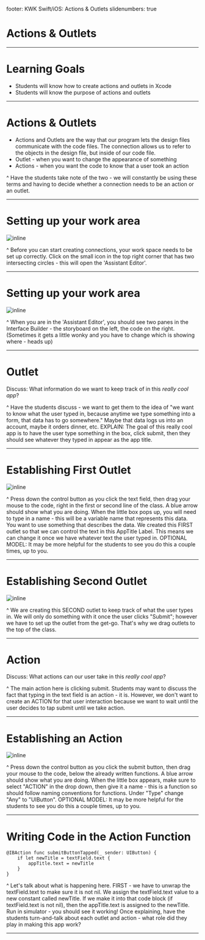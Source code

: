 footer: KWK Swift/iOS: Actions & Outlets
slidenumbers: true

# Actions & Outlets

---

# Learning Goals

* Students will know how to create actions and outlets in Xcode
* Students will know the purpose of actions and outlets

---

# Actions & Outlets

* Actions and Outlets are the way that our program lets the design files communicate with the code files. The connection allows us to refer to the objects in the design file, but inside of our code file.
* Outlet - when you want to change the appearance of something
* Actions - when you want the code to know that a user took an action


^ Have the students take note of the two - we will constantly be using these terms and having to decide whether a connection needs to be an action or an outlet.

---

# Setting up your work area

![inline](slide_images/storyboard.png)

^ Before you can start creating connections, your work space needs to be set up correctly.
Click on the small icon in the top right corner that has two intersecting circles - this will open the 'Assistant Editor'.

---

# Setting up your work area

![inline](slide_images/assistant-editor.png)

^ When you are in the 'Assistant Editor', you should see two panes in the Interface Builder - the storyboard on the left, the code on the right. (Sometimes it gets a little wonky and you have to change which is showing where - heads up)

---

# Outlet

Discuss: What information do we want to keep track of in this _really cool app_?

^ Have the students discuss - we want to get them to the idea of "we want to know what the user typed in, because anytime we type something into a form, that data has to go somewhere." Maybe that data logs us into an account, maybe it orders dinner, etc.
EXPLAIN: The goal of this really cool app is to have the user type something in the box, click submit, then they should see whatever they typed in appear as the app title.

---

# Establishing First Outlet

![inline](slide_images/outlet-giphy1.gif)

^ Press down the control button as you click the text field, then drag your mouse to the code, right in the first or second line of the class. A blue arrow should show what you are doing. When the little box pops up, you will need to type in a name - this will be a variable name that represents this data. You want to use something that describes the data.
We created this FIRST outlet so that we can control the text in this AppTitle Label. This means we can change it once we have whatever text the user typed in.
OPTIONAL MODEL: It may be more helpful for the students to see you do this a couple times, up to you.

---

# Establishing Second Outlet

![inline](slide_images/outlet-giphy2.gif)

^ We are creating this SECOND outlet to keep track of what the user types in. We will only do something with it once the user clicks "Submit"; however we have to set up the outlet from the get-go. That's why we drag outlets to the top of the class.

---

# Action

Discuss: What actions can our user take in this _really cool app_?

^ The main action here is clicking submit. Students may want to discuss the fact that typing in the text field is an action - it is. However, we don't want to create an ACTION for that user interaction because we want to wait until the user decides to tap submit until we take action.

---

# Establishing an Action

![inline](slide_images/action-giphy.gif)

^ Press down the control button as you click the submit button, then drag your mouse to the code, below the already written functions. A blue arrow should show what you are doing. When the little box appears, make sure to select "ACTION" in the drop down, then give it a name - this is a function so should follow naming conventions for functions. Under "Type" change "Any" to "UIButton".
OPTIONAL MODEL: It may be more helpful for the students to see you do this a couple times, up to you.

---

# Writing Code in the Action Function

```
@IBAction func submitButtonTapped(_ sender: UIButton) {
    if let newTitle = textField.text {
        appTitle.text = newTitle
    }
}
```

^ Let's talk about what is happening here.
FIRST - we have to unwrap the textField.text to make sure it is not nil.
We assign the textField.text value to a new constant called newTitle.
If we make it into that code block (if textField.text is not nil), then the appTitle.text is assigned to the newTitle.
Run in simulator - you should see it working!
Once explaining, have the students turn-and-talk about each outlet and action - what role did they play in making this app work?

---
